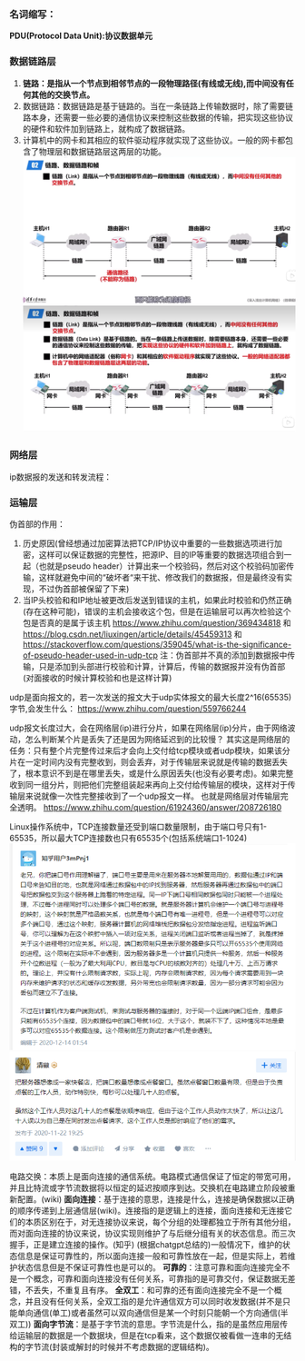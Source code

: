 ### 名词缩写：
**PDU(Protocol Data Unit):协议数据单元**








### 数据链路层
1. **链路：是指从一个节点到相邻节点的一段物理路径(有线或无线),而中间没有任何其他的交换节点。**
2. 数据链路：数据链路是基于链路的。当在一条链路上传输数据时，除了需要链路本身，还需要一些必要的通信协议来控制这些数据的传输，把实现这些协议的硬件和软件加到链路上，就构成了数据链路。
3. 计算机中的网卡和其相应的软件驱动程序就实现了这些协议。一般的网卡都包含了物理层和数据链路层这两层的功能。
![Alt text](./picture/image.png)
![Alt text](./picture/image-1.png)



### 网络层
ip数据报的发送和转发流程：


### 运输层




伪首部的作用：
1. 历史原因(曾经想通过加密算法把TCP/IP协议中重要的一些数据选项进行加密，这样可以保证数据的完整性，把源IP、目的IP等重要的数据选项组合到一起（也就是pseudo header）计算出来一个校验码，然后对这个校验码加密传输，这样就避免中间的“破坏者“来干扰、修改我们的数据报，但是最终没有实现，不过伪首部被保留了下来)
2. 当IP头校验和和IP地址被更改后发送到错误的主机，如果此时校验和仍然正确(存在这种可能)，错误的主机会接收这个包，但是在运输层可以再次检验这个包是否真的是属于该主机
https://www.zhihu.com/question/369434818
和
https://blog.csdn.net/liuxingen/article/details/45459313
和
https://stackoverflow.com/questions/359045/what-is-the-significance-of-pseudo-header-used-in-udp-tcp
注：伪首部并不真的添加到数据报中传输，只是添加到头部进行校验和计算，计算后，传输的数据报并没有伪首部(对面接收的时候计算校验和也是这样计算)


udp是面向报文的，若一次发送的报文大于udp实体报文的最大长度2^16(65535)字节,会发生什么：
https://www.zhihu.com/question/559766244

udp报文长度过大，会在网络层(ip)进行分片，如果在网络层(ip)分片，由于网络波动，怎么判断某个片是丢失了还是因为网络延迟到的比较慢？
其实这是网络层的任务：只有整个片完整传过来后才会向上交付给tcp模块或者udp模块，如果该分片在一定时间内没有完整收到，则会丢弃，对于传输层来说就是传输的数据丢失了，根本意识不到是在哪里丢失，或是什么原因丢失(也没有必要考虑)。如果完整收到同一组分片，则把他们完整组装起来再向上交付给传输层的模块，这样对于传输层来说就像一次性完整接收到了一个udp报文一样。
也就是网络层对传输层完全透明。
https://www.zhihu.com/question/61924360/answer/208726180

Linux操作系统中，TCP连接数量还受到端口数量限制，由于端口号只有1-65535，所以最大TCP连接数也只有65535个(包括系统端口1-1024)
![Alt text](./picture/image-13.png)
![Alt text](./picture/image-14.png)



电路交换：本质上是面向连接的通信系统。电路模式通信保证了恒定的带宽可用，并且比特流或字节流数据将以恒定的延迟按顺序到达。交换机在电路建立阶段被重新配置。(wiki)
**面向连接**：基于连接的意思，连接是什么，连接是确保数据以正确的顺序传递到上层通信层(wiki)。连接指的是逻辑上的连接，面向连接和无连接它们的本质区别在于，对无连接协议来说，每个分组的处理都独立于所有其他分组，而对面向连接的协议来说，协议实现则维护了与后继分组有关的状态信息。而三次握手，正是建立连接的操作。(知乎)
(根据chatgpt总结的)一般情况下，维护的状态信息是保证可靠性的，所以面向连接一般和可靠性放在一起，但是实际上，若维护状态信息但是不保证可靠性也是可以的。
**可靠的**：注意可靠和面向连接完全不是一个概念，可靠和面向连接没有任何关系，可靠指的是可靠交付，保证数据无差错，不丢失，不重复且有序。
**全双工**：和可靠的还有面向连接完全不是一个概念，并且没有任何关系，全双工指的是允许通信双方可以同时收发数据(并不是只能单向通信(单工)或者虽然可以双向通信但是某一个时刻只能朝一个方向通信(半双工))
**面向字节流**：是基于字节流的意思。字节流是什么，指的是虽然应用层传给运输层的数据是一个数据块，但是在tcp看来，这个数据仅被看做一连串的无结构的字节流(封装或解封的时候并不考虑数据的逻辑结构)。
